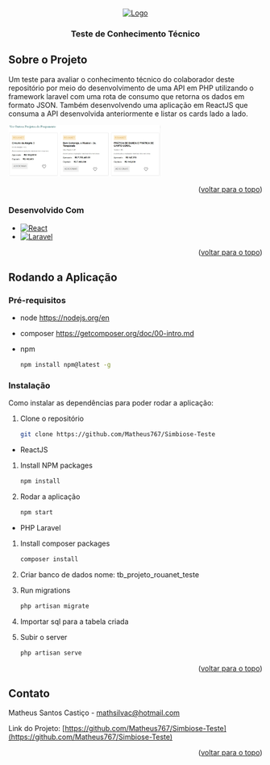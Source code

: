 <a name="readme-top"></a>

<!-- PROJECT SHIELDS -->
<!--
*** I'm using markdown "reference style" links for readability.
*** Reference links are enclosed in brackets [ ] instead of parentheses ( ).
*** See the bottom of this document for the declaration of the reference variables
*** for contributors-url, forks-url, etc. This is an optional, concise syntax you may use.
*** https://www.markdownguide.org/basic-syntax/#reference-style-links
-->
<!-- PROJECT LOGO -->
<br />
<div align="center">
  <a href="https://github.com/othneildrew/Best-README-Template">
    <img src="https://simbiose.social/static/media/logo-simbiose-12-01-png.db575373.png" alt="Logo" width="20%" height="10%">
  </a>

  <h3 align="center">Teste de Conhecimento Técnico</h3>
</div>

<!-- ABOUT THE PROJECT -->
## Sobre o Projeto

Um teste para avaliar o conhecimento técnico do colaborador deste repositório por meio do desenvolvimento de uma API em PHP utilizando o framework laravel com uma rota de consumo que retorna os dados em formato JSON. Também desenvolvendo uma aplicação em ReactJS que consuma a API desenvolvida anteriormente e listar os cards lado a lado.

<img src='./Projeto.jpg' alt="Projeto" width="60%" height="30%">

<p align="right">(<a href="#readme-top">voltar para o topo</a>)</p>



### Desenvolvido Com

* [![React][React.js]][React-url]
* [![Laravel][Laravel.com]][Laravel-url]

<p align="right">(<a href="#readme-top">voltar para o topo</a>)</p>



<!-- GETTING STARTED -->
## Rodando a Aplicação

### Pré-requisitos

* node
https://nodejs.org/en

* composer
https://getcomposer.org/doc/00-intro.md

* npm
  ```sh
  npm install npm@latest -g
  ```

### Instalação

Como instalar as dependências para poder rodar a aplicação:

1. Clone o repositório
   ```sh
   git clone https://github.com/Matheus767/Simbiose-Teste
   ```

* ReactJS

1. Install NPM packages
   ```sh
   npm install
   ```
2. Rodar a aplicação
   ```sh
   npm start
   ```

* PHP Laravel

1. Install composer packages
   ```sh
   composer install
   ```

2. Criar banco de dados
nome: tb_projeto_rouanet_teste

3. Run migrations
   ```sh
   php artisan migrate
   ```

4. Importar sql para a tabela criada

5. Subir o server
   ```sh
   php artisan serve
   ```

<p align="right">(<a href="#readme-top">voltar para o topo</a>)</p>

<!-- CONTACT -->
## Contato

Matheus Santos Castiço - mathsilvac@hotmail.com

Link do Projeto: [https://github.com/Matheus767/Simbiose-Teste](https://github.com/Matheus767/Simbiose-Teste)

<p align="right">(<a href="#readme-top">voltar para o topo</a>)</p>

[React.js]: https://img.shields.io/badge/React-20232A?style=for-the-badge&logo=react&logoColor=61DAFB
[React-url]: https://reactjs.org/
[Laravel.com]: https://img.shields.io/badge/Laravel-FF2D20?style=for-the-badge&logo=laravel&logoColor=white
[Laravel-url]: https://laravel.com

